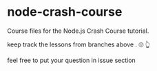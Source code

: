 # node-crash-course
Course files for the Node.js Crash Course tutorial.

 keep track the lessons from branches above . :roll_eyes:	:point_up_2:	

feel free to put your question in issue section
